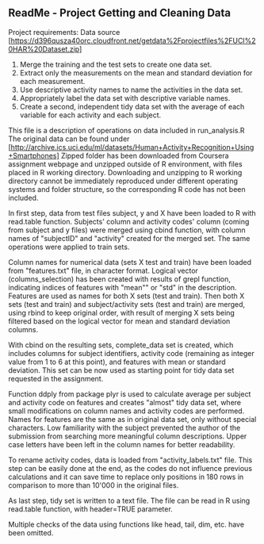 ## ReadMe - Project Getting and Cleaning Data

Project requirements: 
Data source [https://d396qusza40orc.cloudfront.net/getdata%2Fprojectfiles%2FUCI%20HAR%20Dataset.zip]
1. Merge the training and the test sets to create one data set.
2. Extract only the measurements on the mean and standard deviation for each measurement.
3. Use descriptive activity names to name the activities in the data set.
4. Appropriately label the data set with descriptive variable names.
5. Create a second, independent tidy data set with the average of each variable for each activity and each subject. 


This file is a description of operations on data included in run_analysis.R
The original data can be found under [http://archive.ics.uci.edu/ml/datasets/Human+Activity+Recognition+Using+Smartphones] 
Zipped folder has been downloaded from Coursera assignment webpage and unzipped outside of R environment, with files placed in R working directory. Downloading and unzipping to R working directory cannot be immediately reproduced under different operating systems and folder structure, so the corresponding R code has not been included. 

In first step, data from test files subject, y and X have been loaded to R with read.table function. Subjects' column and activity codes' column (coming from subject and y files) were merged using cbind function, with column names of "subjectID" and "activity" created for the merged set. The same operations were applied to train sets. 

Column names for numerical data (sets X test and train) have been loaded from "features.txt" file, in character format. Logical vector (columns\_selection) has been created with results of grepl function, indicating indices of features with "mean"" or "std" in the description. Features are used as names for both X sets (test and train). Then both X sets (test and train) and subject/activity sets (test and train) are merged, using rbind to keep original order, with result of merging X sets being filtered based on the logical vector for mean and standard deviation columns. 

With cbind on the resulting sets, complete_data set is created, which includes columns for subject identifiers, activity code (remaining as integer value from 1 to 6 at this point), and features with mean or standard deviation. This set can be now used as starting point for tidy data set requested in the assignment. 

Function ddply from package plyr is used to calculate average per subject and activity code on features and creates "almost" tidy data set, where small modifications on column names and activity codes are performed. Names for features are the same as in original data set, only without special characters. Low familiarity with the subject prevented the author of the submission from searching more meaningful column descriptions. Upper case letters have been left in the column names for better readability.  

To rename activity codes, data is loaded from "activity_labels.txt" file. This step can be easily done at the end, as the codes do not influence previous calculations and it can save time to replace only positions in 180 rows in comparison to more than 10'000 in the original files. 

As last step, tidy set is written to a text file. The file can be read in R using read.table function, with header=TRUE parameter. 

Multiple checks of the data using functions like head, tail, dim, etc. have been omitted. 











